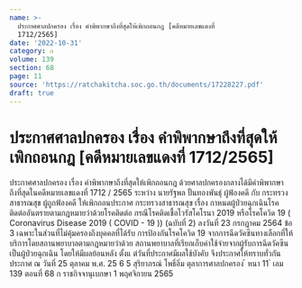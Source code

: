 ```yaml
---
name: >-
  ประกาศศาลปกครอง เรื่อง คำพิพากษาถึงที่สุดให้เพิกถอนกฎ [คดีหมายเลขแดงที่
  1712/2565]
date: '2022-10-31'
category: ก
volume: 139
section: 68
page: 11
source: 'https://ratchakitcha.soc.go.th/documents/17228227.pdf'
draft: true
---
```


# ประกาศศาลปกครอง เรื่อง คำพิพากษาถึงที่สุดให้เพิกถอนกฎ [คดีหมายเลขแดงที่ 1712/2565]

ประกาศศาลปกครอง เรื่อง คำพิพากษาถึงที่สุดให้เพิกถอนกฎ ด้วยศาลปกครองกลางได้มีคำพิพากษาถึงที่สุดในคดีหมายเลขแดงที่ 1712 / 2565 ระหว่าง นายรัฐพล ปั้นทองพันธุ์ ผู้ฟ้องคดี กับ กระทรวงสาธารณสุข ผู้ถูกฟ้องคดี ให้เพิกถอนประกาศ กระทรวงสาธารณสุข เรื่อง กาหนดผู้ป่วยฉุกเฉินโรคติดต่ออันตรายตามกฎหมายว่าด้วยโรคติดต่อ กรณีโรคติดเชื้อไวรัสโคโรนา 2019 หรือโรคโควิด 19 ( Coronavirus Disease 2019 ( COVID - 19 )) (ฉบับที่ 2) ลงวันที่ 23 กรกฎาคม 2564 ข้อ 3 เฉพาะในส่วนที่ไม่คุ้มครองถึงบุคคลที่ได้รับ การป้องกันโรคโควิด 19 จากการฉีดวัคซีนทางเลือกที่ให้บริการโดยสถานพยาบาลตามกฎหมายว่าด้วย สถานพยาบาลที่เรียกเก็บค่าใช้จ่ายจากผู้รับการฉีดวัคซีนเป็นผู้ป่วยฉุกเฉิน โดยให้มีผลย้อนหลัง ตั้งแ ต่วันที่ประกาศมีผลใช้บังคับ จึงประกาศให้ทราบทั่วกัน ประกาศ ณ วันที่ 25 ตุลาคม พ.ศ. 25 6 5 สุริยาภรณ์ โพธิ์อิ่ม ตุลาการศาลปกครอง ้ หนา 11 ่ เลม 139 ตอนที่ 68 ก ราชกิจจานุเบกษา 1 พฤศจิกายน 2565
